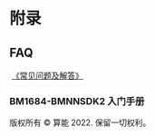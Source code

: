 # 附录

## FAQ

​ [《常见问题及解答》](https://doc.sophgo.com/docs/2.7.0/docs\_latest\_release/faq/html/index.html)



### BM1684-BMNNSDK2 入门手册

版权所有 © 算能 2022. 保留一切权利。
